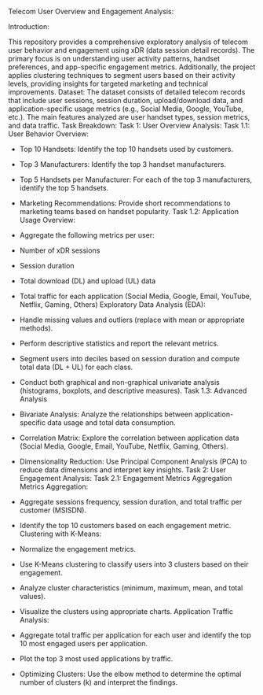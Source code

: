 Telecom User Overview and Engagement Analysis:

Introduction:

This repository provides a comprehensive exploratory analysis of telecom user behavior and engagement using xDR (data session detail records). The primary focus is on understanding user activity patterns, handset preferences, and app-specific engagement metrics. Additionally, the project applies clustering techniques to segment users based on their activity levels, providing insights for targeted marketing and technical improvements.
Dataset:
The dataset consists of detailed telecom records that include user sessions, session duration, upload/download data, and application-specific usage metrics (e.g., Social Media, Google, YouTube, etc.). The main features analyzed are user handset types, session metrics, and data traffic.
Task Breakdown:
Task 1: User Overview Analysis:
Task 1.1: User Behavior Overview:
- Top 10 Handsets: Identify the top 10 handsets used by customers.
- Top 3 Manufacturers: Identify the top 3 handset manufacturers.
- Top 5 Handsets per Manufacturer: For each of the top 3 manufacturers, identify the top 5 handsets.
- Marketing Recommendations: Provide short recommendations to marketing teams based on handset popularity.
Task 1.2: Application Usage Overview:
 
- Aggregate the following metrics per user:
- Number of xDR sessions
- Session duration
- Total download (DL) and upload (UL) data
- Total traffic for each application (Social Media, Google, Email, YouTube, Netflix, Gaming, Others)
Exploratory Data Analysis (EDA):
- Handle missing values and outliers (replace with mean or appropriate methods).
- Perform descriptive statistics and report the relevant metrics.
- Segment users into deciles based on session duration and compute total data (DL + UL) for each class.
- Conduct both graphical and non-graphical univariate analysis (histograms, boxplots, and descriptive measures).
Task 1.3: Advanced Analysis
- Bivariate Analysis: Analyze the relationships between application-specific data usage and total data consumption.
- Correlation Matrix: Explore the correlation between application data (Social Media, Google, Email, YouTube, Netflix, Gaming, Others).
- Dimensionality Reduction: Use Principal Component Analysis (PCA) to reduce data dimensions and interpret key insights.
Task 2: User Engagement Analysis:
Task 2.1: Engagement Metrics Aggregation
Metrics Aggregation:
- Aggregate sessions frequency, session duration, and total traffic per customer (MSISDN).
- Identify the top 10 customers based on each engagement metric.
Clustering with K-Means:
- Normalize the engagement metrics.
- Use K-Means clustering to classify users into 3 clusters based on their engagement.
- Analyze cluster characteristics (minimum, maximum, mean, and total values).
- Visualize the clusters using appropriate charts.
Application Traffic Analysis:
- Aggregate total traffic per application for each user and identify the top 10 most engaged users per application.
- Plot the top 3 most used applications by traffic.
- Optimizing Clusters: Use the elbow method to determine the optimal number of clusters (k) and interpret the findings.


